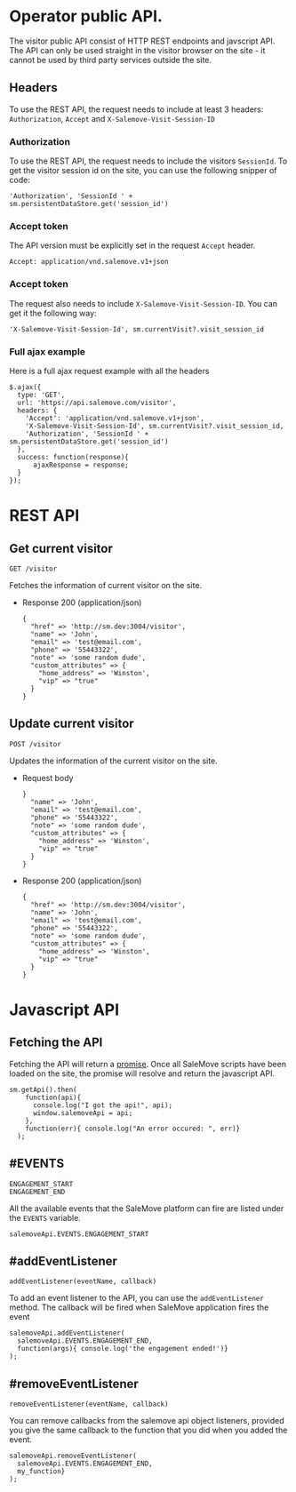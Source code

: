 # Operator public API.
The visitor public API consist of HTTP REST endpoints and javscript API. The API can only be used straight in the visitor browser on the site - it cannot be used by third party services outside the site.

## Headers
To use the REST API, the request needs to include at least 3 headers: ```Authorization```, ```Accept``` and ```X-Salemove-Visit-Session-ID```

### Authorization
To use the REST API, the request needs to include the visitors ```SessionId```. To get the visitor session id on the site, you can use the following snipper of code:

    'Authorization', 'SessionId ' + sm.persistentDataStore.get('session_id')

### Accept token

The API version must be explicitly set in the request ```Accept``` header.

    Accept: application/vnd.salemove.v1+json

### Accept token
The request also needs to include ```X-Salemove-Visit-Session-ID```. You can get it the following way:

    'X-Salemove-Visit-Session-Id', sm.currentVisit?.visit_session_id

### Full ajax example
Here is a full ajax request example with all the headers

    $.ajax({
      type: 'GET',
      url: 'https://api.salemove.com/visitor',
      headers: {
        'Accept': 'application/vnd.salemove.v1+json',
        'X-Salemove-Visit-Session-Id', sm.currentVisit?.visit_session_id,
        'Authorization', 'SessionId ' + sm.persistentDataStore.get('session_id')
      },
      success: function(response){
          ajaxResponse = response;
      }
    });


# REST API

## Get current visitor

    GET /visitor

Fetches the information of current visitor on the site.

+ Response 200 (application/json)

      {
        "href" => 'http://sm.dev:3004/visitor',
        "name" => 'John',
        "email" => 'test@email.com',
        "phone" => '55443322',
        "note" => 'some random dude',
        "custom_attributes" => {
          "home_address" => 'Winston',
          "vip" => "true"
        }
      }


## Update current visitor

    POST /visitor

Updates the information of the current visitor on the site.

+ Request body

      }
        "name" => 'John',
        "email" => 'test@email.com',
        "phone" => '55443322',
        "note" => 'some random dude',
        "custom_attributes" => {
          "home_address" => 'Winston',
          "vip" => "true"
        }
      }

+ Response 200 (application/json)

      {
        "href" => 'http://sm.dev:3004/visitor',
        "name" => 'John',
        "email" => 'test@email.com',
        "phone" => '55443322',
        "note" => 'some random dude',
        "custom_attributes" => {
          "home_address" => 'Winston',
          "vip" => "true"
        }
      }

# Javascript API

## Fetching the API
Fetching the API will return a [promise](http://www.html5rocks.com/en/tutorials/es6/promises/). Once all SaleMove scripts have been loaded on the site, the promise will resolve and return the javascript API.

    sm.getApi().then(
        function(api){
          console.log("I got the api!", api);
          window.salemoveApi = api;
        },
        function(err){ console.log("An error occured: ", err)}
      );

## #EVENTS

    ENGAGEMENT_START
    ENGAGEMENT_END

All the available events that the SaleMove platform can fire are listed under the ```EVENTS``` variable.

    salemoveApi.EVENTS.ENGAGEMENT_START

## #addEventListener

    addEventListener(eventName, callback)

To add an event listener to the API, you can use the ```addEventListener``` method. The callback will be fired when SaleMove application fires the event

    salemoveApi.addEventListener(
      salemoveApi.EVENTS.ENGAGEMENT_END,
      function(args){ console.log('the engagement ended!')}
    );

## #removeEventListener

    removeEventListener(eventName, callback)

You can remove callbacks from the salemove api object listeners, provided you give the same callback to the function that you did when you added the event.

    salemoveApi.removeEventListener(
      salemoveApi.EVENTS.ENGAGEMENT_END,
      my_function}
    );
